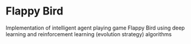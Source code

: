 # Flappy Bird

Implementation of intelligent agent playing game Flappy Bird
using deep learning and reinforcement learning (evolution strategy) algorithms
